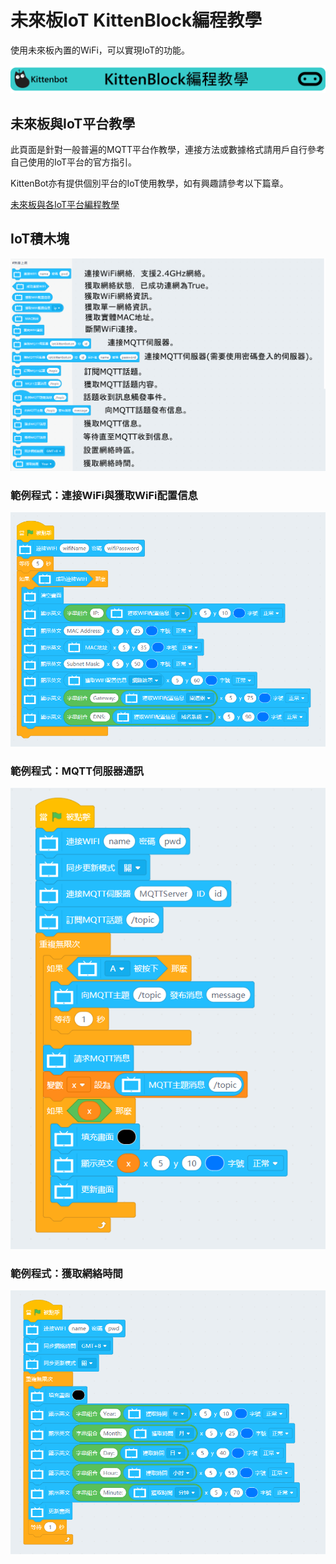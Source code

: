 # 未來板IoT KittenBlock編程教學

使用未來板內置的WiFi，可以實現IoT的功能。

![](../../functional_module/PWmodules/images/kbbanner.png)

## 未來板與IoT平台教學

此頁面是針對一般普遍的MQTT平台作教學，連接方法或數據格式請用戶自行參考自己使用的IoT平台的官方指引。

KittenBot亦有提供個別平台的IoT使用教學，如有興趣請參考以下篇章。

[未來板與各IoT平台編程教學](../../Wifibrick/futureboard/index)

## IoT積木塊

![](../images/wifi.png)

### 範例程式：連接WiFi與獲取WiFi配置信息

![](../images/wifi_code1.png)

### 範例程式：MQTT伺服器通訊

![](../images/wifi_code2.png)

### 範例程式：獲取網絡時間

![](../images/wifi_code3.png)



